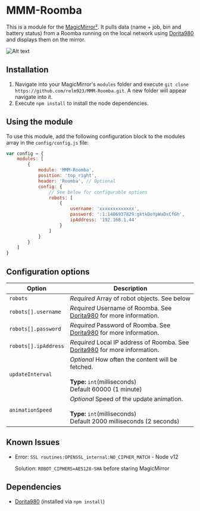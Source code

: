 # MMM-Roomba

This is a module for the [MagicMirror²](https://github.com/MichMich/MagicMirror/). It pulls data (name + job, bin and battery status) from a Roomba running on the local network using [Dorita980](https://github.com/koalazak/dorita980) and displays them on the mirror.

![Alt text](/screenshots/charging_full.png?raw=true "Screenshot")

## Installation

1. Navigate into your MagicMirror's `modules` folder and execute `git clone https://github.com/relm923/MMM-Roomba.git`. A new folder will appear navigate into it.
2. Execute `npm install` to install the node dependencies.

## Using the module

To use this module, add the following configuration block to the modules array in the `config/config.js` file:

```js
var config = {
    modules: [
        {
            module: 'MMM-Roomba',
            position: 'top_right',
            header: 'Roomba', // Optional
            config: {
                // See below for configurable options
                robots: [
                    {
                        username: 'xxxxxxxxxxxxx',
                        password: ':1:1486937829:gktkDoYpWaDxCfGh',
                        ipAddress: '192.168.1.44'
                    }
                ]
            }
        }
    ]
}
```

## Configuration options

| Option               | Description
|--------------------- |-----------
| `robots`             | *Required* Array of robot objects. See below
| `robots[].username`  | *Required* Username of Roomba. See [Dorita980](https://github.com/koalazak/dorita980) for more information.
| `robots[].password`  | *Required* Password of Roomba. See [Dorita980](https://github.com/koalazak/dorita980) for more information.
| `robots[].ipAddress` | *Required* Local IP address of Roomba. See [Dorita980](https://github.com/koalazak/dorita980) for more information.
| `updateInterval`     | *Optional* How often the content will be fetched. <br><br>**Type:** `int`(milliseconds) <br>Default 60000 (1 minute)
| `animationSpeed`     | *Optional* Speed of the update animation. <br><br>**Type:** `int`(milliseconds) <br>Default 2000 milliseconds (2 seconds)

## Known Issues

- Error: `SSL routines:OPENSSL_internal:NO_CIPHER_MATCH` - Node v12

  Solution: `ROBOT_CIPHERS=AES128-SHA` before staring MagicMirror

## Dependencies

- [Dorita980](https://github.com/koalazak/dorita980) (installed via `npm install`)
